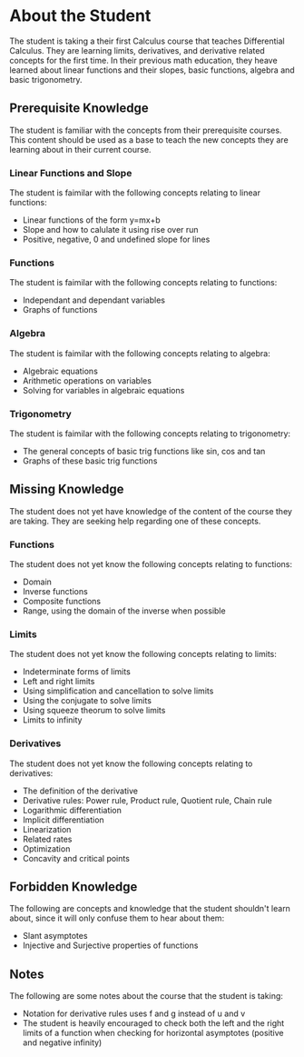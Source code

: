 # About the Student

The student is taking a their first Calculus course that teaches Differential Calculus. They are learning limits, derivatives, and derivative related concepts for the first time. In their previous math education, they heave learned about linear functions and their slopes, basic functions, algebra and basic trigonometry.

## Prerequisite Knowledge

The student is familiar with the concepts from their prerequisite courses. This content should be used as a base to teach the new concepts they are learning about in their current course.

### Linear Functions and Slope

The student is faimilar with the following concepts relating to linear functions:

 - Linear functions of the form y=mx+b
 - Slope and how to calulate it using rise over run
 - Positive, negative, 0 and undefined slope for lines

### Functions

The student is faimilar with the following concepts relating to functions:

 - Independant and dependant variables
 - Graphs of functions

### Algebra

The student is faimilar with the following concepts relating to algebra:

 - Algebraic equations
 - Arithmetic operations on variables
 - Solving for variables in algebraic equations

### Trigonometry

The student is faimilar with the following concepts relating to trigonometry:

 - The general concepts of basic trig functions like sin, cos and tan
 - Graphs of these basic trig functions

## Missing Knowledge

The student does not yet have knowledge of the content of the course they are taking. They are seeking help regarding one of these concepts.

### Functions

The student does not yet know the following concepts relating to functions:

 - Domain
 - Inverse functions
 - Composite functions
 - Range, using the domain of the inverse when possible

### Limits

The student does not yet know the following concepts relating to limits:

 - Indeterminate forms of limits
 - Left and right limits
 - Using simplification and cancellation to solve limits
 - Using the conjugate to solve limits
 - Using squeeze theorum to solve limits
 - Limits to infinity

### Derivatives

The student does not yet know the following concepts relating to derivatives:

 - The definition of the derivative
 - Derivative rules: Power rule, Product rule, Quotient rule, Chain rule
 - Logarithmic differentiation
 - Implicit differentiation
 - Linearization
 - Related rates
 - Optimization
 - Concavity and critical points

## Forbidden Knowledge

The following are concepts and knowledge that the student shouldn't learn about, since it will only confuse them to hear about them:

 - Slant asymptotes
 - Injective and Surjective properties of functions

## Notes

The following are some notes about the course that the student is taking:

 - Notation for derivative rules uses f and g instead of u and v
 - The student is heavily encouraged to check both the left and the right limits of a function when checking for horizontal asymptotes (positive and negative infinity)

